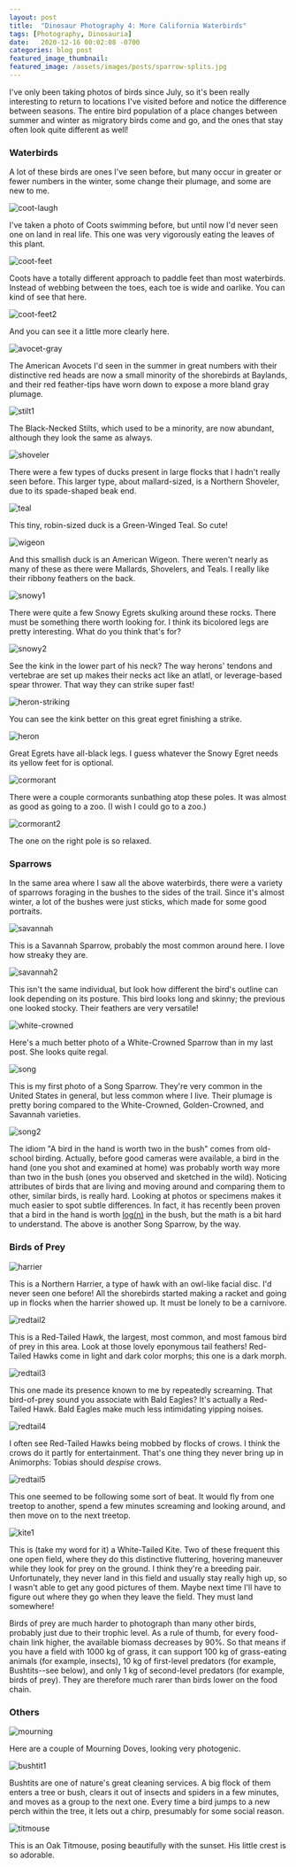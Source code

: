 ```yaml
---
layout: post
title:  "Dinosaur Photography 4: More California Waterbirds"
tags: [Photography, Dinosauria]
date:   2020-12-16 00:02:08 -0700
categories: blog post
featured_image_thumbnail:
featured_image: /assets/images/posts/sparrow-splits.jpg
---
```


I've only been taking photos of birds since July, so it's been really interesting to return to locations I've visited before and notice the difference between seasons.  The entire bird population of a place changes between summer and winter as migratory birds come and go, and the ones that stay often look quite different as well!

### Waterbirds

A lot of these birds are ones I've seen before, but many occur in greater or fewer numbers in the winter, some change their plumage, and some are new to me.

![coot-laugh](/assets/images/posts/coot-laugh.jpg)

I've taken a photo of Coots swimming before, but until now I'd never seen one on land in real life.  This one was very vigorously eating the leaves of this plant.

![coot-feet](/assets/images/posts/coot-feet2.jpg)

Coots have a totally different approach to paddle feet than most waterbirds.  Instead of webbing between the toes, each toe is wide and oarlike.  You can kind of see that here.

![coot-feet2](/assets/images/posts/coot-feet.jpg)

And you can see it a little more clearly here.

![avocet-gray](/assets/images/posts/avocet-gray.jpg)

The American Avocets I'd seen in the summer in great numbers with their distinctive red heads are now a small minority of the shorebirds at Baylands, and their red feather-tips have worn down to expose a more bland gray plumage.

![stilt1](/assets/images/posts/stilt1.jpg)

The Black-Necked Stilts, which used to be a minority, are now abundant, although they look the same as always.

![shoveler](/assets/images/posts/shoveler.jpg)

There were a few types of ducks present in large flocks that I hadn't really seen before.  This larger type, about mallard-sized, is a Northern Shoveler, due to its spade-shaped beak end.

![teal](/assets/images/posts/teal2.jpg)

This tiny, robin-sized duck is a Green-Winged Teal.  So cute!

![wigeon](/assets/images/posts/wigeon2.jpg)

And this smallish duck is an American Wigeon.  There weren't nearly as many of these as there were Mallards, Shovelers, and Teals.  I really like their ribbony feathers on the back.

![snowy1](/assets/images/posts/snowy2.jpg)

There were quite a few Snowy Egrets skulking around these rocks.  There must be something there worth looking for.  I think its bicolored legs are pretty interesting.  What do you think that's for?

![snowy2](/assets/images/posts/snowy1.jpg)

See the kink in the lower part of his neck?  The way herons' tendons and vertebrae are set up makes their necks act like an atlatl, or leverage-based spear thrower.  That way they can strike super fast!

![heron-striking](/assets/images/posts/heron-striking.jpg)

You can see the kink better on this great egret finishing a strike.

![heron](/assets/images/posts/heron.jpg)

Great Egrets have all-black legs.  I guess whatever the Snowy Egret needs its yellow feet for is optional.

![cormorant](/assets/images/posts/cormorant4.jpg)

There were a couple cormorants sunbathing atop these poles.  It was almost as good as going to a zoo.  (I wish I could go to a zoo.)

![cormorant2](/assets/images/posts/cormorant2.jpg)

The one on the right pole is so relaxed.

### Sparrows

In the same area where I saw all the above waterbirds, there were a variety of sparrows foraging in the bushes to the sides of the trail.  Since it's almost winter, a lot of the bushes were just sticks, which made for some good portraits.

![savannah](/assets/images/posts/savannah4.jpg)

This is a Savannah Sparrow, probably the most common around here.  I love how streaky they are.

![savannah2](/assets/images/posts/savannah3.jpg)

This isn't the same individual, but look how different the bird's outline can look depending on its posture.  This bird looks long and skinny; the previous one looked stocky.  Their feathers are very versatile!

![white-crowned](/assets/images/posts/white-crowned1.jpg)

Here's a much better photo of a White-Crowned Sparrow than in my last post.  She looks quite regal.

![song](/assets/images/posts/song.jpg)

This is my first photo of a Song Sparrow.  They're very common in the United States in general, but less common where I live.  Their plumage is pretty boring compared to the White-Crowned, Golden-Crowned, and Savannah varieties.

![song2](/assets/images/posts/song2.jpg)

The idiom "A bird in the hand is worth two in the bush" comes from old-school birding.  Actually, before good cameras were available, a bird in the hand (one you shot and examined at home) was probably worth way more than two in the bush (ones you observed and sketched in the wild).  Noticing attributes of birds that are living and moving around and comparing them to other, similar birds, is really hard.  Looking at photos or specimens makes it much easier to spot subtle differences.  In fact, it has recently been proven that a bird in the hand is worth [log(n)](https://arxiv.org/abs/1511.07428) in the bush, but the math is a bit hard to understand.  The above is another Song Sparrow, by the way.

### Birds of Prey

![harrier](/assets/images/posts/harrier2.jpg)

This is a Northern Harrier, a type of hawk with an owl-like facial disc.  I'd never seen one before!  All the shorebirds started making a racket and going up in flocks when the harrier showed up.  It must be lonely to be a carnivore.

![redtail2](/assets/images/posts/redtail2.jpg)

This is a Red-Tailed Hawk, the largest, most common, and most famous bird of prey in this area.  Look at those lovely eponymous tail feathers!  Red-Tailed Hawks come in light and dark color morphs; this one is a dark morph.

![redtail3](/assets/images/posts/redtail3.jpg)

This one made its presence known to me by repeatedly screaming.  That bird-of-prey sound you associate with Bald Eagles?  It's actually a Red-Tailed Hawk.  Bald Eagles make much less intimidating yipping noises.

![redtail4](/assets/images/posts/redtail4.jpg)

I often see Red-Tailed Hawks being mobbed by flocks of crows.  I think the crows do it partly for entertainment.  That's one thing they never bring up in Animorphs: Tobias should *despise* crows.

![redtail5](/assets/images/posts/redtail5.jpg)

This one seemed to be following some sort of beat.  It would fly from one treetop to another, spend a few minutes screaming and looking around, and then move on to the next treetop.

![kite1](/assets/images/posts/kite1.jpg)

This is (take my word for it) a White-Tailed Kite.  Two of these frequent this one open field, where they do this distinctive fluttering, hovering maneuver while they look for prey on the ground.  I think they're a breeding pair.  Unfortunately, they never land in this field and usually stay really high up, so I wasn't able to get any good pictures of them.  Maybe next time I'll have to figure out where they go when they leave the field.  They must land somewhere!

Birds of prey are much harder to photograph than many other birds, probably just due to their trophic level.  As a rule of thumb, for every food-chain link higher, the available biomass decreases by 90%.  So that means if you have a field with 1000 kg of grass, it can support 100 kg of grass-eating animals (for example, insects), 10 kg of first-level predators (for example, Bushtits--see below), and only 1 kg of second-level predators (for example, birds of prey).  They are therefore much rarer than birds lower on the food chain.

### Others

![mourning](/assets/images/posts/doves.jpg)

Here are a couple of Mourning Doves, looking very photogenic.

![bushtit1](/assets/images/posts/bushtit1.jpg)

Bushtits are one of nature's great cleaning services.  A big flock of them enters a tree or bush, clears it out of insects and spiders in a few minutes, and moves as a group to the next one.  Every time a bird jumps to a new perch within the tree, it lets out a chirp, presumably for some social reason.

![titmouse](/assets/images/posts/titmouse-silhouette.jpg)

This is an Oak Titmouse, posing beautifully with the sunset.  His little crest is so adorable.